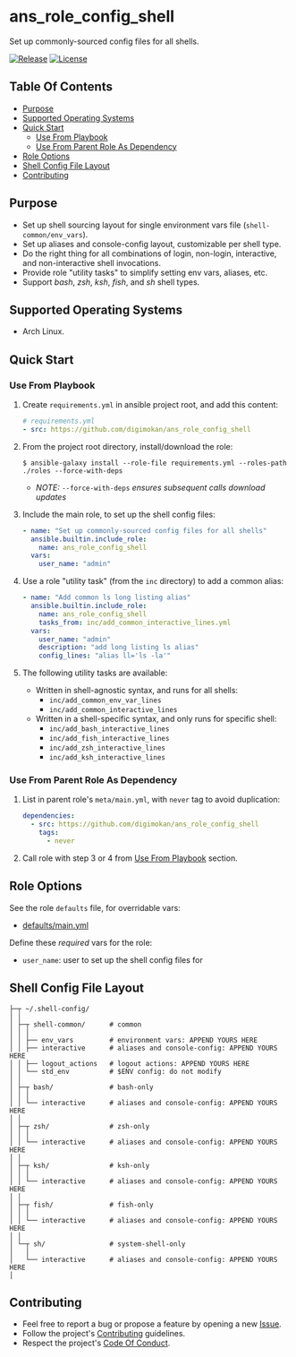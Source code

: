 # ans_role_config_shell

Set up commonly-sourced config files for all shells.

[![Release](https://img.shields.io/github/release/digimokan/ans_role_config_shell.svg?label=release)](https://github.com/digimokan/ans_role_config_shell/releases/latest "Latest Release Notes")
[![License](https://img.shields.io/badge/license-MIT-blue.svg?label=license)](LICENSE.md "Project License")

## Table Of Contents

* [Purpose](#purpose)
* [Supported Operating Systems](#supported-operating-systems)
* [Quick Start](#quick-start)
    * [Use From Playbook](#use-from-playbook)
    * [Use From Parent Role As Dependency](#use-from-parent-role-as-dependency)
* [Role Options](#role-options)
* [Shell Config File Layout](#shell-config-file-layout)
* [Contributing](#contributing)

## Purpose

* Set up shell sourcing layout for single environment vars file
  (`shell-common/env_vars`).
* Set up aliases and console-config layout, customizable per shell type.
* Do the right thing for all combinations of login, non-login, interactive, and
  non-interactive shell invocations.
* Provide role "utility tasks" to simplify setting env vars, aliases, etc.
* Support _bash_, _zsh_, _ksh_, _fish_, and _sh_ shell types.

## Supported Operating Systems

* Arch Linux.

## Quick Start

### Use From Playbook

1. Create `requirements.yml` in ansible project root, and add this content:

   ```yaml
   # requirements.yml
   - src: https://github.com/digimokan/ans_role_config_shell
   ```

2. From the project root directory, install/download the role:

   ```shell
   $ ansible-galaxy install --role-file requirements.yml --roles-path ./roles --force-with-deps
   ```

   * _NOTE:_ `--force-with-deps` _ensures subsequent calls download updates_

3. Include the main role, to set up the shell config files:

   ```yaml
   - name: "Set up commonly-sourced config files for all shells"
     ansible.builtin.include_role:
       name: ans_role_config_shell
     vars:
       user_name: "admin"
   ```

4. Use a role "utility task" (from the `inc` directory) to add a common alias:

   ```yaml
   - name: "Add common ls long listing alias"
     ansible.builtin.include_role:
       name: ans_role_config_shell
       tasks_from: inc/add_common_interactive_lines.yml
     vars:
       user_name: "admin"
       description: "add long listing ls alias"
       config_lines: "alias ll='ls -la'"
   ```
5. The following utility tasks are available:

    * Written in shell-agnostic syntax, and runs for all shells:
        * `inc/add_common_env_var_lines`
        * `inc/add_common_interactive_lines`
    * Written in a shell-specific syntax, and only runs for specific shell:
        * `inc/add_bash_interactive_lines`
        * `inc/add_fish_interactive_lines`
        * `inc/add_zsh_interactive_lines`
        * `inc/add_ksh_interactive_lines`

### Use From Parent Role As Dependency

1. List in parent role's `meta/main.yml`, with `never` tag to avoid duplication:

   ```yaml
   dependencies:
     - src: https://github.com/digimokan/ans_role_config_shell
       tags:
         - never
   ```

2. Call role with step 3 or 4 from [Use From Playbook](#use-from-playbook)
   section.

## Role Options

See the role `defaults` file, for overridable vars:

  * [defaults/main.yml](../defaults/main.yml)

Define these _required_ vars for the role:

  * `user_name`: user to set up the shell config files for

## Shell Config File Layout

```
├─┬ ~/.shell-config/
│ │
│ ├─┬ shell-common/      # common
│ │ │
│ │ ├── env_vars         # environment vars: APPEND YOURS HERE
│ │ ├── interactive      # aliases and console-config: APPEND YOURS HERE
│ │ ├── logout_actions   # logout actions: APPEND YOURS HERE
│ │ └── std_env          # $ENV config: do not modify
│ │
│ ├─┬ bash/              # bash-only
│ │ │
│ │ └── interactive      # aliases and console-config: APPEND YOURS HERE
│ │
│ ├─┬ zsh/               # zsh-only
│ │ │
│ │ └── interactive      # aliases and console-config: APPEND YOURS HERE
│ │
│ ├─┬ ksh/               # ksh-only
│ │ │
│ │ └── interactive      # aliases and console-config: APPEND YOURS HERE
│ │
│ ├─┬ fish/              # fish-only
│ │ │
│ │ └── interactive      # aliases and console-config: APPEND YOURS HERE
│ │
│ └─┬ sh/                # system-shell-only
│   │
│   └── interactive      # aliases and console-config: APPEND YOURS HERE
│
```

## Contributing

* Feel free to report a bug or propose a feature by opening a new
  [Issue](https://github.com/digimokan/ans_role_config_shell/issues).
* Follow the project's [Contributing](CONTRIBUTING.md) guidelines.
* Respect the project's [Code Of Conduct](CODE_OF_CONDUCT.md).


